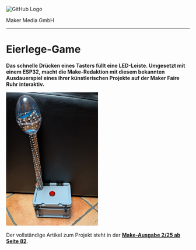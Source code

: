 ![GitHub Logo](http://www.heise.de/make/icons/make_logo.png)

Maker Media GmbH

***

# Eierlege-Game

**Das schnelle Drücken eines Tasters füllt eine LED-Leiste. Umgesetzt mit einem ESP32, macht die Make-Redaktion mit diesem bekannten Ausdauerspiel eines ihrer künstlerischen Projekte auf der Maker Faire Ruhr interaktiv.**

<img src="./doc/Aufmacher.JPG" width="50%" height="50%">

Der vollständige Artikel zum Projekt steht in der **[Make-Ausgabe 2/25 ab Seite 82](https://www.heise.de/select/make/2025/2)**.
